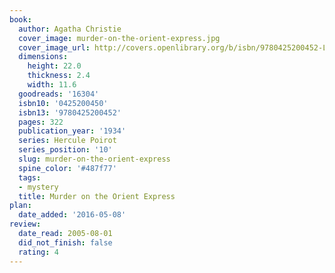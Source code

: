 ```yaml
---
book:
  author: Agatha Christie
  cover_image: murder-on-the-orient-express.jpg
  cover_image_url: http://covers.openlibrary.org/b/isbn/9780425200452-L.jpg
  dimensions:
    height: 22.0
    thickness: 2.4
    width: 11.6
  goodreads: '16304'
  isbn10: '0425200450'
  isbn13: '9780425200452'
  pages: 322
  publication_year: '1934'
  series: Hercule Poirot
  series_position: '10'
  slug: murder-on-the-orient-express
  spine_color: '#487f77'
  tags:
  - mystery
  title: Murder on the Orient Express
plan:
  date_added: '2016-05-08'
review:
  date_read: 2005-08-01
  did_not_finish: false
  rating: 4
---
```


